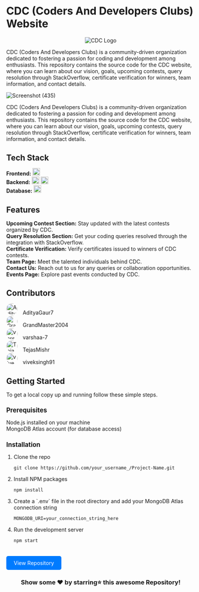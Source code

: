 

   # CDC (Coders And Developers Clubs) Website

<div style="display: flex; justify-content: center; text-align:center;width:100%">
    <img src="https://github.com/AdityaGaur7/CDC_BACKEND/assets/121216575/b040e5cd-accd-495b-a5f0-7766e944ebdf" alt="CDC Logo">
</div>

CDC (Coders And Developers Clubs) is a community-driven organization dedicated to fostering a passion for coding and development among enthusiasts. This repository contains the source code for the CDC website, where you can learn about our vision, goals, upcoming contests, query resolution through StackOverflow, certificate verification for winners, team information, and contact details.


![Screenshot (435)](https://github.com/AdityaGaur7/CDC_BACKEND/assets/121216575/be33b5ad-c3ad-4d53-a613-342c9754678f)

<p style="margin-bottom: 20px;">CDC (Coders And Developers Clubs) is a community-driven organization dedicated to fostering a passion for coding and development among enthusiasts. This repository contains the source code for the CDC website, where you can learn about our vision, goals, upcoming contests, query resolution through StackOverflow, certificate verification for winners, team information, and contact details.</p>

<h2 style="font-size: 1.5em; margin-bottom: 15px;">Tech Stack</h2>
<ul style="list-style-type: none; padding: 0;">
    <li><strong>Frontend:</strong> <img src="https://upload.wikimedia.org/wikipedia/commons/a/a7/React-icon.svg" alt="React.js" style="height: 20px; margin-bottom: -5px;"></li>
    <li><strong>Backend:</strong> 
        <img src="https://upload.wikimedia.org/wikipedia/commons/d/d9/Node.js_logo.svg" alt="Node.js" style="height: 20px; margin-bottom: -5px;"> 
        <img src="https://upload.wikimedia.org/wikipedia/commons/6/64/Expressjs.png" alt="Express" style="height: 20px; margin-bottom: -5px;">
    </li>
    <li><strong>Database:</strong> <img src="https://webassets.mongodb.com/_com_assets/cms/MongoDB_Logo_FullColorBlack_RGB-4td3yuxzjs.png" alt="MongoDB Atlas" style="height: 20px; margin-bottom: -5px;"></li>
</ul>

  <h2 style="font-size: 1.5em; margin-bottom: 15px;">Features</h2>
        <ul style="list-style-type: none; padding: 0;">
            <li><strong>Upcoming Contest Section:</strong> Stay updated with the latest contests organized by CDC.</li>
            <li><strong>Query Resolution Section:</strong> Get your coding queries resolved through the integration with StackOverflow.</li>
            <li><strong>Certificate Verification:</strong> Verify certificates issued to winners of CDC contests.</li>
            <li><strong>Team Page:</strong> Meet the talented individuals behind CDC.</li>
            <li><strong>Contact Us:</strong> Reach out to us for any queries or collaboration opportunities.</li>
            <li><strong>Events Page:</strong> Explore past events conducted by CDC.</li>
        </ul>

 <h2 style="font-size: 1.5em; margin-bottom: 15px;">Contributors</h2>
<ul style="list-style-type: none; padding: 0;">
    <li><img src="https://github.com/AdityaGaur7.png" alt="AdityaGaur7" style="height: 30px; width: 30px; border-radius: 50%; margin-right: 10px;"> AdityaGaur7</li>
    <li><img src="https://github.com/GrandMaster2004.png" alt="GrandMaster2004" style="height: 30px; width: 30px; border-radius: 50%; margin-right: 10px;"> GrandMaster2004</li>
    <li><img src="https://github.com/varshaa-7.png" alt="varshaa-7" style="height: 30px; width: 30px; border-radius: 50%; margin-right: 10px;"> varshaa-7</li>
   <li><img src="https://github.com/TejasMishr.png" alt="TejasMishr" style="height: 30px; width: 30px; border-radius: 50%; margin-right: 10px;"> TejasMishr</li>
   <li><img src="https://github.com/viveksingh91.png" alt="viveksingh91" style="height: 30px; width: 30px; border-radius: 50%; margin-right: 10px;"> viveksingh91</li>
</ul>
        

 <h2 style="font-size: 1.5em; margin-bottom: 15px;">Getting Started</h2>
        <p style="margin-bottom: 20px;">To get a local copy up and running follow these simple steps.</p>
        <h3 style="font-size: 1.2em; margin-bottom: 10px;">Prerequisites</h3>
        <ul style="list-style-type: none; padding: 0;">
            <li>Node.js installed on your machine</li>
            <li>MongoDB Atlas account (for database access)</li>
        </ul>
        <h3 style="font-size: 1.2em; margin-bottom: 10px;">Installation</h3>
        <ol style="padding-left: 20px;">
            <li>Clone the repo</li>
            <pre><code>git clone https://github.com/your_username_/Project-Name.git</code></pre>
            <li>Install NPM packages</li>
            <pre><code>npm install</code></pre>
            <li>Create a `.env` file in the root directory and add your MongoDB Atlas connection string</li>
            <pre><code>MONGODB_URI=your_connection_string_here</code></pre>
            <li>Run the development server</li>
            <pre><code>npm start</code></pre>
        </ol>
  <a href="https://github.com/CodeChef-MMMUT-Chapter/CDC-WEBSITE" style="display: inline-block; background-color: #007bff; color: #fff; text-decoration: none; padding: 10px 20px; border-radius: 5px; margin-top: 20px;" class="button">View Repository</a>
<div align="center">

### Show some ❤️ by starring⭐ this awesome Repository!

</div>

